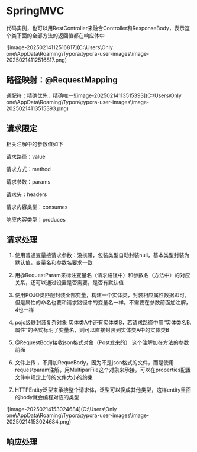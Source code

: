 # SpringMVC

代码实例，也可以用RestController来融合Controller和ResponseBody，表示这个类下面的全部方法的返回值都在响应体中

![image-20250214112516817](C:\Users\Only one\AppData\Roaming\Typora\typora-user-images\image-20250214112516817.png)

## 路径映射：@RequestMapping

通配符：精确优先，精确唯一![image-20250214113515393](C:\Users\Only one\AppData\Roaming\Typora\typora-user-images\image-20250214113515393.png)

## 请求限定

相关注解中的参数值如下

请求路径：value

请求方式：method

请求参数：params

请求头：headers

请求内容类型：consumes

响应内容类型：produces

## 请求处理

1. 使用普通变量接请求参数：没携带，包装类型自动封装null，基本类型封装为默认值，变量名和参数名要求一致

2. 用@RequestParam来标注变量名（请求路径中）和参数名（方法中）的对应关系，还可以通过设置是否需要，是否有默认值
3. 使用POJO类匹配封装全部变量，构建一个实体类，封装相应属性数据即可，但是属性的命名也要和请求路径中的变量名一样。不需要在参数前面加注解，4也一样
4. pojo级联封装复杂对象 实体类A中还有实体类B，若请求路径中用“实体类名B.属性”的格式标明了变量名，则可以直接封装到实体类A中的实体类B
5. @RequestBody接收json格式对象（Post发来的） 这个注解加在方法的参数前面
6. 文件上传 ，不用加RequeBody，因为不是json格式的文件，而是使用requestparam注解，用MultiparFile这个对象来承接，可以在properties配置文件中规定上传的文件大小的约束
7. HTTPEntity泛型来承接整个请求体，泛型可以换成其他类型，这样entity里面的body就会编程对应的类型

![image-20250214153024684](C:\Users\Only one\AppData\Roaming\Typora\typora-user-images\image-20250214153024684.png)

## 响应处理


